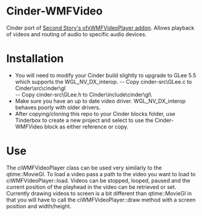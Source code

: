 Cinder-WMFVideo
===============

Cinder port of [Second Story's ofxWMFVideoPlayer addon](https://github.com/secondstory/ofxWMFVideoPlayer).  Allows playback of videos and routing of audio to specific audio devices.

# Installation
- You will need to modify your Cinder build slightly to upgrade to GLee 5.5 which supports the WGL_NV_DX_interop.
-- Copy cinder-src\GLee.c to Cinder\src\cinder\gl\
-- Copy cinder-src\GLee.h to Cinder\include\cinder\gl\
- Make sure you have an up to date video driver.  WGL_NV_DX_interop behaves poorly with older drivers.
- After copying/cloning this repo to your Cinder blocks folder, use Tinderbox to create a new project and select to use the Cinder-WMFVideo block as either reference or copy.

# Use
The ciWMFVideoPlayer class can be used very similarly to the qtime::MovieGl.  To load a video pass a path to the video you want to load to ciWMFVideoPlayer::load.  Videos can be stopped, looped, paused and the current position of the playhead in the video can be retrieved or set.  Currently drawing videos to screen is a bit different than qtime::MovieGl in that you will have to call the ciWMFVideoPlayer::draw method with a screen position and width/height.